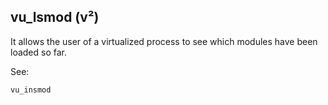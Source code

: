 ## vu\_lsmod (v²)

It allows the user of a virtualized process to see which modules have been loaded so far.

See:

    vu_insmod
